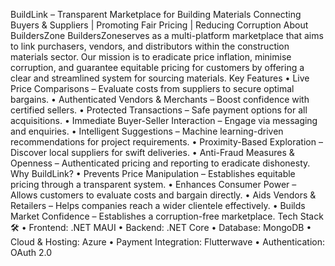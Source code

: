 BuildLink  – Transparent Marketplace for Building Materials
Connecting Buyers & Suppliers | Promoting Fair Pricing | Reducing Corruption
About BuildersZone
BuildersZoneserves as a multi-platform marketplace that aims to link purchasers, vendors, and distributors within the construction materials sector. Our mission is to eradicate price inflation, minimise corruption, and guarantee equitable pricing for customers by offering a clear and streamlined system for sourcing materials.
Key Features 
•	Live Price Comparisons – Evaluate costs from suppliers to secure optimal bargains.
•	Authenticated Vendors & Merchants – Boost confidence with certified sellers.
•	Protected Transactions – Safe payment options for all acquisitions.
•	Immediate Buyer-Seller Interaction – Engage via messaging and enquiries.
•	Intelligent Suggestions – Machine learning-driven recommendations for project requirements.
•	Proximity-Based Exploration – Discover local suppliers for swift deliveries.
•	Anti-Fraud Measures & Openness – Authenticated pricing and reporting to eradicate dishonesty.
Why BuildLink?
•	Prevents Price Manipulation – Establishes equitable pricing through a transparent system.
•	Enhances Consumer Power – Allows customers to evaluate costs and bargain directly.
•	Aids Vendors & Retailers – Helps companies reach a wider clientele effectively.
•	Builds Market Confidence – Establishes a corruption-free marketplace.
Tech Stack 🛠️
•	Frontend: .NET MAUI
•	Backend:  .NET Core
•	Database: MongoDB
•	Cloud & Hosting: Azure 
•	Payment Integration: Flutterwave
•	Authentication: OAuth 2.0 


